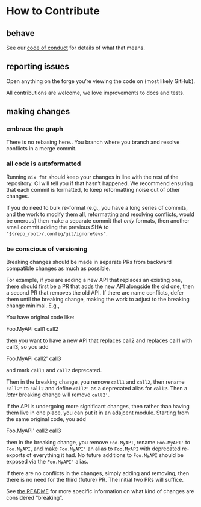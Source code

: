 # How to Contribute

## behave

See our [code of conduct](./CODE_OF_CONDUCT.md) for details of what that means.

## reporting issues

Open anything on the forge you’re viewing the code on (most likely GitHub).

All contributions are welcome, we love improvements to docs and tests.

## making changes

### embrace the graph

There is no rebasing here.. You branch where you branch and resolve conflicts in a merge commit.

### all code is autoformatted

Running `nix fmt` should keep your changes in line with the rest of the repository. CI will tell you if that hasn’t happened. We recommend ensuring that each commit is formatted, to keep reformatting noise out of other changes.

If you do need to bulk re-format (e.g., you have a long series of commits, and the work to modify them all, reformatting and resolving conflicts, would be onerous) then make a separate commit that _only_ formats, then another small commit adding the previous SHA to `"${repo_root}/.config/git/ignoreRevs"`.

### be conscious of versioning

Breaking changes should be made in separate PRs from backward compatible changes as much as possible.

For example, if you are adding a new API that replaces an existing one, there should first be a PR that adds the new API alongside the old one, then a second PR that removes the old API. If there are name conflicts, defer them until the breaking change, making the work to adjust to the breaking change minimal. E.g.,

You have original code like:

Foo.MyAPI
  call1
  call2

then you want to have a new API that replaces call2 and replaces call1 with call3, so you add

Foo.MyAPI
  call2'
  call3

  and mark `call1` and `call2` deprecated.

Then in the breaking change, you remove `call1` and `call2`, then rename `call2'` to `call2` and define `call2'` as a deprecated alias for `call2`. Then a _later_ breaking change will remove `call2'`.

If the API is undergoing more significant changes, then rather than having them live in one place, you can put it in an adajcent module. Starting from the same original code, you add

Foo.MyAPI'
  call2
  call3

then in the breaking change, you remove `Foo.MyAPI`, rename `Foo.MyAPI'` to `Foo.MyAPI`, and make `Foo.MyAPI'` an alias to `Foo.MyAPI` with deprecated re-exports of everything it had. No future additions to `Foo.MyAPI` should be exposed via the `Foo.MyAPI'` alias.

If there are no conflicts in the changes, simply adding and removing, then there is no need for the third (future) PR. The initial two PRs will suffice.

See [the README](./README.md#versioning) for more specific information on what kind of changes are considered “breaking”.
